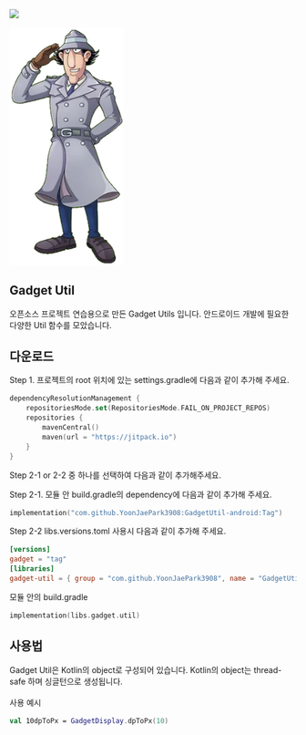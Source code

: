 [![](https://jitpack.io/v/YoonJaePark3908/GadgetUtil-android.svg)](https://jitpack.io/#YoonJaePark3908/GadgetUtil-android)

<p>
    <img src="./images/Gadget.webp" width="200">
</p> 

## Gadget Util
오픈소스 프로젝트 연습용으로 만든 Gadget Utils 입니다. 안드로이드 개발에 필요한 다양한 Util 함수를 모았습니다.

## 다운로드
Step 1. 프로젝트의 root 위치에 있는 settings.gradle에 다음과 같이 추가해 주세요.
```kotlin
dependencyResolutionManagement {
    repositoriesMode.set(RepositoriesMode.FAIL_ON_PROJECT_REPOS)
    repositories {
        mavenCentral()
        maven(url = "https://jitpack.io")
    }
}
```
Step 2-1 or 2-2 중 하나를 선택하여 다음과 같이 추가해주세요.

Step 2-1. 모듈 안 build.gradle의 dependency에 다음과 같이 추가해 주세요. 
```kotlin
implementation("com.github.YoonJaePark3908:GadgetUtil-android:Tag")
```
Step 2-2 libs.versions.toml 사용시 다음과 같이 추가해 주세요.
```toml
[versions]
gadget = "tag"
[libraries]
gadget-util = { group = "com.github.YoonJaePark3908", name = "GadgetUtil-android", version.ref = "gadget" }
```
모듈 안의 build.gradle
```kotlin
implementation(libs.gadget.util)
```

## 사용법
Gadget Util은 Kotlin의 object로 구성되어 있습니다. Kotlin의 object는 thread-safe 하며 싱글턴으로 생성됩니다.  
<br>
사용 예시
```kotlin
val 10dpToPx = GadgetDisplay.dpToPx(10)
```
